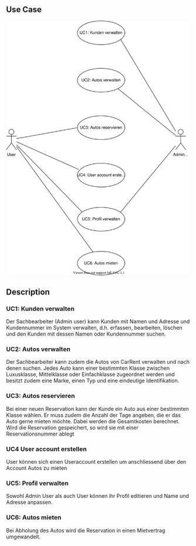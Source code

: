 Use Case
---------------------
![UseCaseDiagram](../../images/CarRent-UseCase.drawio.svg)

## Description
### UC1: Kunden verwalten
Der Sachbearbeiter (Admin user) kann Kunden mit Namen und Adresse und Kundennummer im System verwalten, d.h. erfassen, bearbeiten, löschen und den Kunden mit dessen Namen oder Kundennummer suchen.
### UC2: Autos verwalten
Der Sachbearbeiter kann zudem die Autos von CarRent verwalten und nach denen suchen.
Jedes Auto kann einer bestimmten Klasse zwischen Luxusklasse, Mittelklasse oder Einfachklasse zugeordnet werden und besitzt zudem eine Marke, einen Typ und eine eindeutige Identifikation.
### UC3: Autos reservieren
Bei einer neuen Reservation kann der Kunde ein Auto aus einer bestimmten Klasse wählen. Er muss zudem die Anzahl der Tage angeben, die er das Auto gerne mieten möchte. Dabei werden die Gesamtkosten berechnet. Wird die Reservation gespeichert, so wird sie mit einer Reservationsnummer ablegt
### UC4 User account erstellen
User können sich einen Useraccount erstellen um anschliessend über den Account Autos zu mieten
### UC5: Profil verwalten
Sowohl Admin User als auch User können ihr Profil editieren und Name und Adresse anpassen.
### UC6: Autos mieten
Bei Abholung des Autos wird die Reservation in einen Mietvertrag umgewandelt.